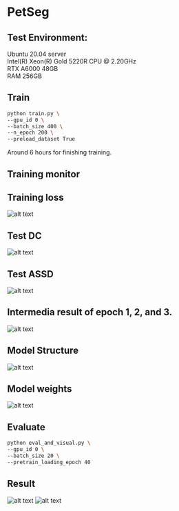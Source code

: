 # PetSeg


## Test Environment:  
Ubuntu 20.04 server  
Intel(R) Xeon(R) Gold 5220R CPU @ 2.20GHz  
RTX A6000 48GB  
RAM 256GB  

## Train
````bash
python train.py \
--gpu_id 0 \
--batch_size 400 \
--n_epoch 200 \
--preload_dataset True
````
Around 6 hours for finishing training.
## Training monitor
## Training loss
![alt text](figs/Train_Loss.png)
## Test DC
![alt text](figs/Test_DC.png)
## Test ASSD
![alt text](figs/Test_ASSD.png)
## Intermedia result of epoch 1, 2, and 3.
![alt text](figs/intermedia_result.png)
## Model Structure
![alt text](figs/structure.png)
## Model weights
![alt text](figs/weights.png)

## Evaluate
````bash
python eval_and_visual.py \
--gpu_id 0 \
--batch_size 20 \
--pretrain_loading_epoch 40
````

## Result
![alt text](figs/boxplot.png)
![alt text](figs/samples.png)